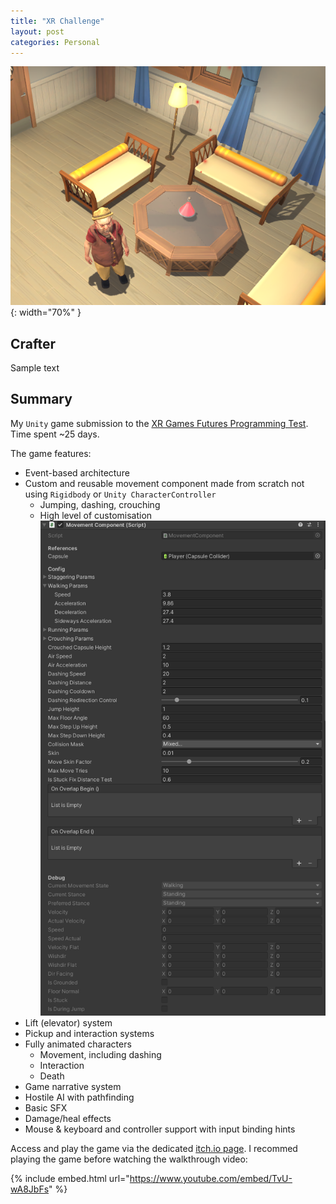 ```yaml
---
title: "XR Challenge"
layout: post
categories: Personal
---
```


![XR_Challenge_Thumbnail](/assets/img/xr-challenge/xr_challenge_thumbnail.png){: width="70%" }

## Crafter

Sample text


## Summary

My `Unity` game submission to the [XR Games Futures Programming Test](https://github.com/XRGames/xr-challenge). Time spent ~25 days.

The game features:
- Event-based architecture
- Custom and reusable movement component made from scratch not using `Rigidbody` or `Unity CharacterController`
    - Jumping, dashing, crouching
    - High level of customisation
    ![MovementComponentCustomisation](/assets/img/xr-challenge/movementcomponent.png)
- Lift (elevator) system
- Pickup and interaction systems
- Fully animated characters
    - Movement, including dashing
    - Interaction
    - Death
- Game narrative system
- Hostile AI with pathfinding
- Basic SFX
- Damage/heal effects
- Mouse & keyboard and controller support with input binding hints

Access and play the game via the dedicated [itch.io page](https://pawelwilczewski.itch.io/xr-challenge-puzzle-game).
I recommed playing the game before watching the walkthrough video:

{% include embed.html url="https://www.youtube.com/embed/TvU-wA8JbFs" %}
